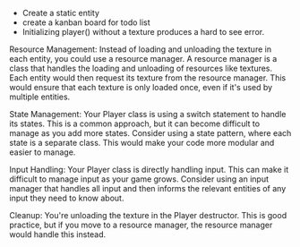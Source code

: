 - Create a static entity
- create a kanban board for todo list
- Initializing player() without a texture produces a hard to see error.

Resource Management: Instead of loading and unloading the texture in each entity, you could use a resource manager. A resource manager is a class that handles the loading and unloading of resources like textures. Each entity would then request its texture from the resource manager. This would ensure that each texture is only loaded once, even if it's used by multiple entities.

State Management: Your Player class is using a switch statement to handle its states. This is a common approach, but it can become difficult to manage as you add more states. Consider using a state pattern, where each state is a separate class. This would make your code more modular and easier to manage.

Input Handling: Your Player class is directly handling input. This can make it difficult to manage input as your game grows. Consider using an input manager that handles all input and then informs the relevant entities of any input they need to know about.

Cleanup: You're unloading the texture in the Player destructor. This is good practice, but if you move to a resource manager, the resource manager would handle this instead.
